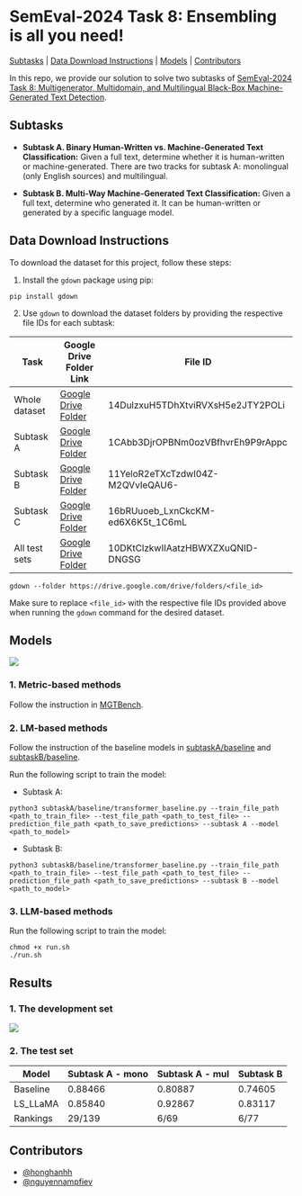 # SemEval-2024 Task 8: Ensembling is all you need!


[Subtasks](#subtasks) | [Data Download Instructions](#data_format) | [Models](#models) | [Contributors](#contributors)

In this repo, we provide our solution to solve two subtasks of [SemEval-2024 Task 8: Multigenerator, Multidomain, and Multilingual Black-Box Machine-Generated Text Detection](https://github.com/mbzuai-nlp/SemEval2024-task8).

## Subtasks

- **Subtask A. Binary Human-Written vs. Machine-Generated Text Classification:** Given a full text, determine whether it is human-written or machine-generated. There are two tracks for subtask A: monolingual (only English sources) and multilingual.

- **Subtask B. Multi-Way Machine-Generated Text Classification:** Given a full text, determine who generated it. It can be human-written or generated by a specific language model.

## <a name="data_format"></a>Data Download Instructions

To download the dataset for this project, follow these steps:

1. Install the `gdown` package using pip:

```
pip install gdown
````

2. Use `gdown` to download the dataset folders by providing the respective file IDs for each subtask:

| Task          | Google Drive Folder Link                                                                                           | File ID                                        |
|---------------|--------------------------------------------------------------------------------------------------------------------|------------------------------------------------|
| Whole dataset | [Google Drive Folder](https://drive.google.com/drive/folders/14DulzxuH5TDhXtviRVXsH5e2JTY2POLi)            | 14DulzxuH5TDhXtviRVXsH5e2JTY2POLi            |
| Subtask A     | [Google Drive Folder](https://drive.google.com/drive/folders/1CAbb3DjrOPBNm0ozVBfhvrEh9P9rAppc)            | 1CAbb3DjrOPBNm0ozVBfhvrEh9P9rAppc            |
| Subtask B     | [Google Drive Folder](https://drive.google.com/drive/folders/11YeloR2eTXcTzdwI04Z-M2QVvIeQAU6-)            | 11YeloR2eTXcTzdwI04Z-M2QVvIeQAU6-            |
| Subtask C     | [Google Drive Folder](https://drive.google.com/drive/folders/16bRUuoeb_LxnCkcKM-ed6X6K5t_1C6mL)            | 16bRUuoeb_LxnCkcKM-ed6X6K5t_1C6mL            |
| All test sets  | [Google Drive Folder](https://drive.google.com/drive/folders/10DKtClzkwIIAatzHBWXZXuQNID-DNGSG?usp=sharing)            | 10DKtClzkwIIAatzHBWXZXuQNID-DNGSG            |

```
gdown --folder https://drive.google.com/drive/folders/<file_id>
```

Make sure to replace `<file_id>` with the respective file IDs provided above when running the `gdown` command for the desired dataset.

## Models

![](./images/model.png)

### 1. Metric-based methods

Follow the instruction in [MGTBench](https://github.com/xinleihe/MGTBench).

### 2. LM-based methods

Follow the instruction of the baseline models in [subtaskA/baseline](./subtaskA/baseline) and [subtaskB/baseline](./subtaskB/baseline).

Run the following script to train the model:

- Subtask A:

```
python3 subtaskA/baseline/transformer_baseline.py --train_file_path <path_to_train_file> --test_file_path <path_to_test_file> --prediction_file_path <path_to_save_predictions> --subtask A --model <path_to_model>
```

- Subtask B:

```
python3 subtaskB/baseline/transformer_baseline.py --train_file_path <path_to_train_file> --test_file_path <path_to_test_file> --prediction_file_path <path_to_save_predictions> --subtask B --model <path_to_model>
```

### 3. LLM-based methods

Run the following script to train the model:

```
chmod +x run.sh
./run.sh
```

## Results

### 1. The development set

![](./images/result.png)

### 2. The test set

| Model | Subtask A - mono | Subtask A - mul | Subtask B |
|-------|-------------------|-----------------|-----------|
|Baseline| 0.88466 | 0.80887 | 0.74605 |
|LS_LLaMA| 0.85840 | 0.92867 | 0.83117 |
|Rankings| 29/139  | 6/69    | 6/77    |

## Contributors

- [@honghanhh](https://github.com/honghanhh)
- [@nguyennampfiev](https://github.com/nguyennampfiev)

